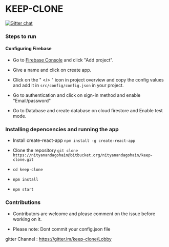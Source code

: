 # KEEP-CLONE
[![Gitter chat](https://badges.gitter.im/gitterHQ/gitter.png)](https://gitter.im/keep-clone/Lobby)

### Steps to run

#### Configuring Firebase

* Go to [Firebase Console](https://console.firebase.google.com) and click "Add project".

* Give a name and click on create app.

* Click on the " </> " icon in project overview and copy the config values and add it in `src/config/config.json` in your project.

* Go to authentication and click on sign-in method and enable "Email/password"

* Go to Database and create database on cloud firestore and Enable test mode.


### Installing depencencies and running the app

* Install create-react-app
  `npm install -g create-react-app`

* Clone the repository 
  `git clone https://nityanandagohain@bitbucket.org/nityanandagohain/keep-clone.git`

* `cd keep-clone`

* `npm install`

* `npm start`

### Contributions 

* Contributors are welcome and please comment on the issue before working on it.

* Please note: Dont commit your config.json file

gitter Channel : https://gitter.im/keep-clone/Lobby

